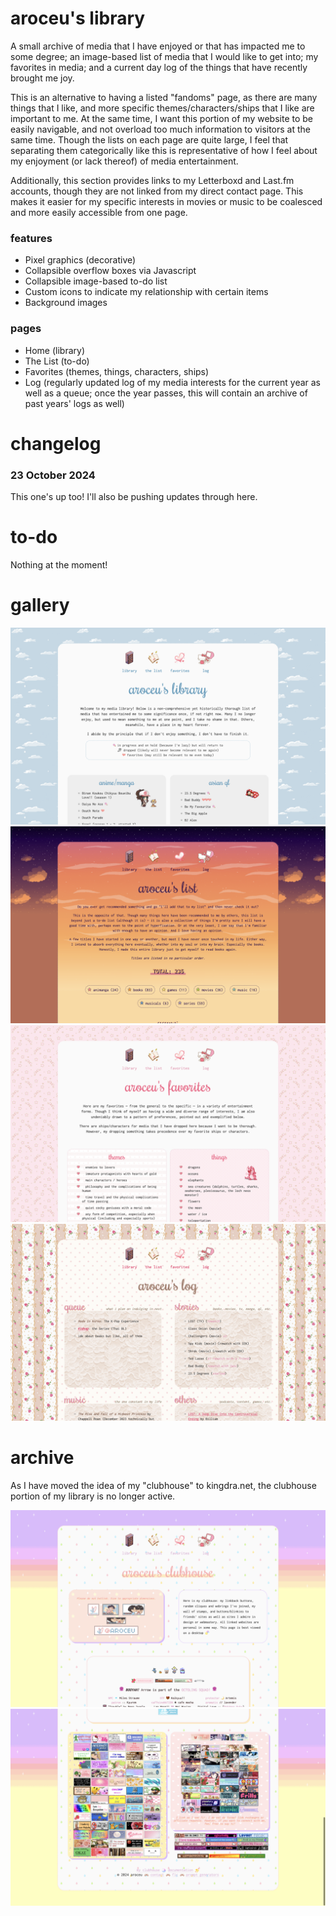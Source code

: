 # aroceu's library

A small archive of media that I have enjoyed or that has impacted me to some degree; an image-based list of media that I would like to get into; my favorites in media; and a current day log of the things that have recently brought me joy. 

This is an alternative to having a listed "fandoms" page, as there are many things that I like, and more specific themes/characters/ships that I like are important to me. At the same time, I want this portion of my website to be easily navigable, and not overload too much information to visitors at the same time. Though the lists on each page are quite large, I feel that separating them categorically like this is representative of how I feel about my enjoyment (or lack thereof) of media entertainment.

Additionally, this section provides links to my Letterboxd and Last.fm accounts, though they are not linked from my direct contact page. This makes it easier for my specific interests in movies or music to be coalesced and more easily accessible from one page.

### features

- Pixel graphics (decorative)
- Collapsible overflow boxes via Javascript
- Collapsible image-based to-do list
- Custom icons to indicate my relationship with certain items
- Background images

### pages
- Home (library)
- The List (to-do)
- Favorites (themes, things, characters, ships)
- Log (regularly updated log of my media interests for the current year as well as a queue; once the year passes, this will contain an archive of past years' logs as well)

# changelog

### 23 October 2024

This one's up too! I'll also be pushing updates through here.

# to-do

Nothing at the moment!

# gallery
![aroceu's library: main page](screenshots/lib.png)
![aroceu's library: list page](screenshots/list.png)
![aroceu's library: fav page](screenshots/fav.png)
![aroceu's library: log page](screenshots/log.png)

# archive

As I have moved the idea of my "clubhouse" to kingdra.net, the clubhouse portion of my library is no longer active. 

![archived: aroceu's library: clubhouse](screenshots/archived-clubhouse1.png)
![archived: aroceu's library: clubhouse, bottom of page](screenshots/archived-clubhouse2.png)
